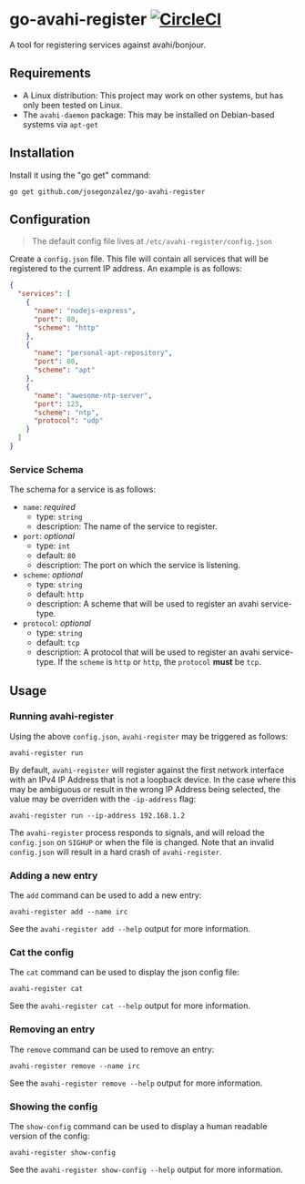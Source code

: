 # go-avahi-register [![CircleCI](https://circleci.com/gh/josegonzalez/go-avahi-register.svg?style=svg)](https://circleci.com/gh/josegonzalez/go-avahi-register)

A tool for registering services against avahi/bonjour.

## Requirements

- A Linux distribution: This project may work on other systems, but has only been tested on Linux.
- The `avahi-daemon` package: This may be installed on Debian-based systems via `apt-get`

## Installation

Install it using the "go get" command:

    go get github.com/josegonzalez/go-avahi-register

## Configuration

> The default config file lives at `/etc/avahi-register/config.json`

Create a `config.json` file. This file will contain all services that will be registered to the current IP address. An example is as follows:

```json
{
  "services": [
    {
      "name": "nodejs-express",
      "port": 80,
      "scheme": "http"
    },
    {
      "name": "personal-apt-repository",
      "port": 80,
      "scheme": "apt"
    },
    {
      "name": "awesome-ntp-server",
      "port": 123,
      "scheme": "ntp",
      "protocol": "udp"
    }
  ]
}
```

### Service Schema

The schema for a service is as follows:

- `name`: _required_
  - type: `string`
  - description: The name of the service to register.
- `port`: _optional_
  - type: `int`
  - default: `80`
  - description: The port on which the service is listening.
- `scheme`: _optional_
  - type: `string`
  - default: `http`
  - description: A scheme that will be used to register an avahi service-type.
- `protocol`: _optional_
  - type: `string`
  - default: `tcp`
  - description: A protocol that will be used to register an avahi service-type. If the `scheme` is `http` or `http`, the `protocol` **must** be `tcp`.

## Usage

### Running avahi-register

Using the above `config.json`, `avahi-register` may be triggered as follows:

```shell
avahi-register run
```

By default, `avahi-register` will register against the first network interface with an IPv4 IP Address that is not a loopback device. In the case where this may be ambiguous or result in the wrong IP Address being selected, the value may be overriden with the `-ip-address` flag:

```shell
avahi-register run --ip-address 192.168.1.2
```

The `avahi-register` process responds to signals, and will reload the `config.json` on `SIGHUP` or when the file is changed. Note that an invalid `config.json` will result in a hard crash of `avahi-register`.

### Adding a new entry

The `add` command can be used to add a new entry:

```shell
avahi-register add --name irc
```

See the `avahi-register add --help` output for more information.

### Cat the config

The `cat` command can be used to display the json config file:

```shell
avahi-register cat
```

See the `avahi-register cat --help` output for more information.

### Removing an entry

The `remove` command can be used to remove an entry:

```shell
avahi-register remove --name irc
```

See the `avahi-register remove --help` output for more information.

### Showing the config

The `show-config` command can be used to display a human readable version of the config:

```shell
avahi-register show-config
```

See the `avahi-register show-config --help` output for more information.
